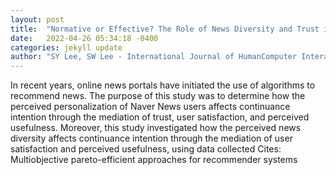 ```yaml
---
layout: post
title:  "Normative or Effective? The Role of News Diversity and Trust in News Recommendation Services"
date:   2022-04-26 05:34:18 -0400
categories: jekyll update
author: "SY Lee, SW Lee - International Journal of HumanComputer Interaction, 2022"
---
```

In recent years, online news portals have initiated the use of algorithms to recommend news. The purpose of this study was to determine how the perceived personalization of Naver News users affects continuance intention through the mediation of trust, user satisfaction, and perceived usefulness. Moreover, this study investigated how the perceived news diversity affects continuance intention through the mediation of user satisfaction and perceived usefulness, using data collected Cites: Multiobjective pareto-efficient approaches for recommender systems
